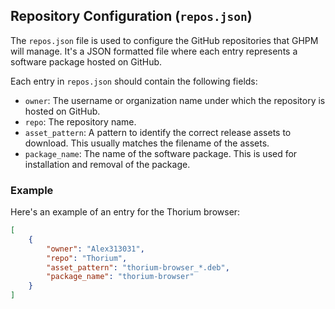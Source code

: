 ## Repository Configuration (`repos.json`)

The `repos.json` file is used to configure the GitHub repositories that GHPM will manage. It's a JSON formatted file where each entry represents a software package hosted on GitHub.

Each entry in `repos.json` should contain the following fields:

- `owner`: The username or organization name under which the repository is hosted on GitHub.
- `repo`: The repository name.
- `asset_pattern`: A pattern to identify the correct release assets to download. This usually matches the filename of the assets.
- `package_name`: The name of the software package. This is used for installation and removal of the package.

### Example

Here's an example of an entry for the Thorium browser:

```json
[
    {
        "owner": "Alex313031",
        "repo": "Thorium",
        "asset_pattern": "thorium-browser_*.deb",
        "package_name": "thorium-browser"
    }
]
